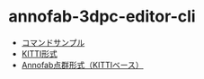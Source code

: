 # annofab-3dpc-editor-cli

* [コマンドサンプル](user_guide/command_sample.md)
* [KITTI形式](user_guide/kitti_3d_object_detection.md)
* [Annofab点群形式（KITTIベース）](user_guide/annofab_point_cloud_format.md)

